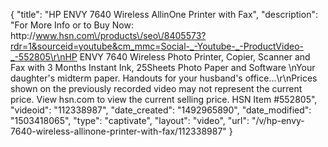 {
    "title": "HP ENVY 7640 Wireless AllinOne Printer with Fax",
    "description": "For More Info or to Buy Now: http:\/\/www.hsn.com\/products\/seo\/8405573?rdr=1&sourceid=youtube&cm_mmc=Social-_-Youtube-_-ProductVideo-_-552805\r\nHP ENVY 7640 Wireless Photo Printer, Copier, Scanner and Fax with 3 Months Instant Ink, 25Sheets Photo Paper and Software \nYour daughter's midterm paper. Handouts for your husband's office...\r\nPrices shown on the previously recorded video may not represent the current price.  View hsn.com to view the current selling price. HSN Item #552805",
    "videoid": "112338987",
    "date_created": "1492965890",
    "date_modified": "1503418065",
    "type": "captivate",
    "layout": "video",
    "url": "\/v\/hp-envy-7640-wireless-allinone-printer-with-fax\/112338987"
}